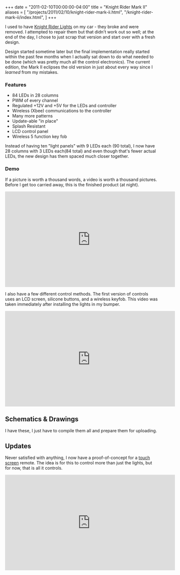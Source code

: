 +++
date = "2011-02-10T00:00:00-04:00"
title = "Knight Rider Mark II"
aliases = [
  "/projects/2011/02/10/knight-rider-mark-ii.html",
  "/knight-rider-mark-ii/index.html",
]
+++

I used to have [Knight Rider Lights](/projects/2011/02/10/knight-rider-lights.html) on my car - they broke and were removed. I attempted to repair them but that didn't work out so well; at the end of the day, I chose to just scrap that version and start over with a fresh design.

Design started sometime later but the final implementation really started within the past few months when I actually sat down to do what needed to be done (which was pretty much all the control electronics). The current edition, the Mark II eclipses the old version in just about every way since I *learned* from my mistakes.

### Features
 * 84 LEDs in 28 columns
 * PWM of every channel
 * Regulated +12V and +5V for the LEDs and controller
 * Wireless (Xbee) communications to the controller
 * Many more patterns
 * Update-able "in place"
 * Splash Resistant
 * LCD control panel
 * Wireless  5 function key fob

Instead of having ten "light panels" with 9 LEDs each (90 total), I now have 28 columns with 3 LEDs each(84 total) and even though that's fewer actual LEDs, the new design has them spaced much closer together.

### Demo

If a picture is worth a thousand words, a video is worth a thousand pictures. Before I get too carried away, this is the finished product (at night).

<iframe width="560" height="315" src="http://www.youtube.com/embed/j0cBl8HyBKA?rel=0" frameborder="0" allowfullscreen></iframe>

I also have a few different control methods. The first version of controls uses an LCD screen, silicone buttons, and a wireless keyfob. This video was taken immediately after installing the lights in my bumper.

<iframe width="560" height="315" src="http://www.youtube.com/embed/0RWShLxQ8OQ?rel=0" frameborder="0" allowfullscreen></iframe>

## Schematics & Drawings

I have these, I just have to compile them all and prepare them for uploading.

## Updates

Never satisfied with anything, I now have a proof-of-concept for a [touch screen](/read/4d-systems-touch-display) remote. The idea is for this to control more than just the lights, but for now, that is all it controls.

<iframe width="560" height="315" src="http://www.youtube.com/embed/KxCVexYUNRk?rel=0" frameborder="0" allowfullscreen></iframe>


